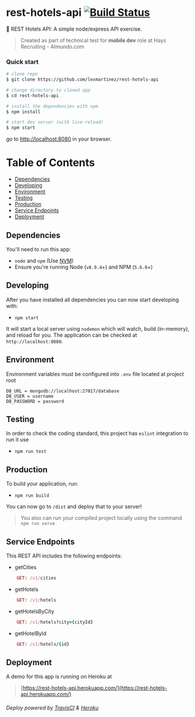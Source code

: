 # rest-hotels-api [![Build Status](https://travis-ci.org/lexmartinez/rest-hotels-api.svg?branch=master)](https://travis-ci.org/lexmartinez/rest-hotels-api)


:hotel: REST Hotels API: A simple node/express API exercise.

> Created as part of technical test for **mobile dev** role at Hays Recruiting - Almundo.com

### Quick start

```bash
# clone repo
$ git clone https://github.com/lexmartinez/rest-hotels-api

# change directory to cloned app
$ cd rest-hotels-api

# install the dependencies with npm
$ npm install

# start dev server (with live-reload)
$ npm start
```
go to [http://localhost:8080](http://localhost:8080) in your browser.


# Table of Contents

* [Dependencies](#dependencies)
* [Developing](#developing)
* [Environment](#environment)
* [Testing](#testing)
* [Production](#production)
* [Service Endpoints](#service-endpoints)
* [Deployment](#deployment)
    
 ## Dependencies
 
 You'll need to run this app:
 * `node` and `npm` (Use [NVM](https://github.com/creationix/nvm))
 * Ensure you're running Node (`v8.9.4`+) and NPM (`5.6.0`+)
 
 ## Developing
 
 After you have installed all dependencies you can now start developing with:
 
 * `npm start`
 
 It will start a local server using `nodemon` which will watch, build (in-memory), and reload for you. The application can be checked at `http://localhost:8080`.
 
 ## Environment
 Environment variables must be configured into `.env` file located at project root

```
DB_URL = mongodb://localhost:27017/database
DB_USER = username
DB_PASSWORD = password
```````

## Testing

In order to check the coding standard, this project has `eslint` integration to run it use

* `npm run test`

## Production

To build your application, run:

* `npm run build`

You can now go to `/dist` and deploy that to your server!

> You also can run your compiled project locally  using the command `npm run serve`

## Service Endpoints
This REST API includes the following endpoints:

+ getCities
```ruby
    GET: /v1/cities
```

+ getHotels
```ruby
    GET: /v1/hotels
```

+ getHotelsByCity
```ruby
    GET: /v1/hotels?city={cityId}
```

+ getHotelById
```ruby
    GET: /v1/hotels/{id}
```

## Deployment
A demo for this app is running on Heroku at 

> [https://rest-hotels-api.herokuapp.com/](https://rest-hotels-api.herokuapp.com/)

###### Deploy powered by [TravisCI](https://travis-ci.org/) & [Heroku](https://heroku.com)